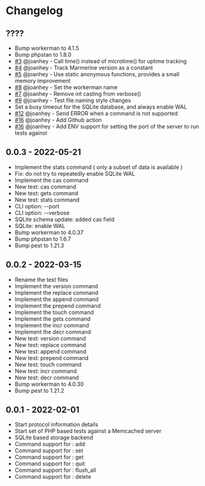 # Changelog

## ????
- Bump workerman to 4.1.5
- Bump phpstan to 1.8.0
- [#3](https://github.com/josephscott/marmerine/pull/3) @joanhey - Call time() instead of microtime() for uptime tracking
- [#4](https://github.com/josephscott/marmerine/pull/4) @joanhey - Track Marmerine version as a constant
- [#5](https://github.com/josephscott/marmerine/pull/5) @joanhey - Use static anonymous functions, provides a small memory improvement
- [#8](https://github.com/josephscott/marmerine/pull/8) @joanhey - Set the workerman name
- [#7](https://github.com/josephscott/marmerine/pull/7) @joanhey - Remove int casting from verbose()
- [#9](https://github.com/josephscott/marmerine/pull/9) @joanhey - Test file naming style changes
- Set a busy timeout for the SQLite database, and always enable WAL
- [#12](https://github.com/josephscott/marmerine/pull/12) @joanhey - Send ERROR when a command is not supported
- [#16](https://github.com/josephscott/marmerine/pull/16) @joanhey - Add Github action 
- [#16](https://github.com/josephscott/marmerine/pull/16) @joanhey - Add ENV support for setting the port of the server to run tests against 


## 0.0.3 - 2022-05-21
- Implement the stats command ( only a subset of data is available )
- Fix: do not try to repeatedly enable SQLite WAL
- Implement the cas command
- New test: cas command
- New test: gets command
- New test: stats command
- CLI option: --port
- CLI option: --verbose
- SQLite schema update: added cas field
- SQLite: enable WAL
- Bump workerman to 4.0.37
- Bump phpstan to 1.6.7
- Bump pest to 1.21.3


## 0.0.2 - 2022-03-15
- Rename the test files
- Implement the version command
- Implement the replace command
- Implement the append command
- Implement the prepend command
- Implement the touch command
- Implement the gets command
- Implement the incr command
- Implement the decr command
- New test: version command
- New test: replace command
- New test: append command
- New test: prepend command
- New test: touch command
- New test: incr command
- New test: decr command
- Bump workerman to 4.0.30
- Bump pest to 1.21.2


## 0.0.1 - 2022-02-01
- Start protocol information details
- Start set of PHP based tests against a Memcached server
- SQLite based storage backend
- Command support for : add
- Command support for : set
- Command support for : get
- Command support for : quit
- Command support for : flush_all
- Command support for : delete
